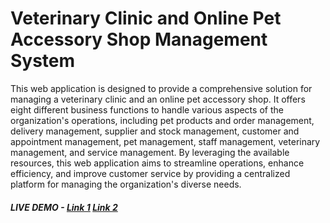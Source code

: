 # Veterinary Clinic and Online Pet Accessory Shop Management System

This web application is designed to provide a comprehensive solution for managing a veterinary clinic and an online pet accessory shop. It offers eight different business functions to handle various aspects of the organization's operations, including pet products and order management, delivery management, supplier and stock management, customer and appointment management, pet management, staff management, veterinary management, and service management. By leveraging the available resources, this web application aims to streamline operations, enhance efficiency, and improve customer service by providing a centralized platform for managing the organization's diverse needs.

##### LIVE DEMO - [Link 1](https://centralpetcare.onrender.com/)  [Link 2](https://main--incandescent-malabi-8776f3.netlify.app/)
